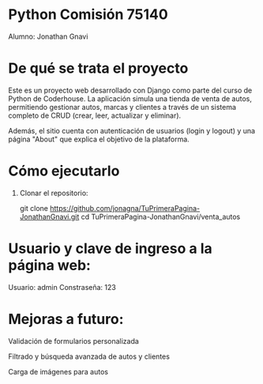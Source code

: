 # Python Comisión 75140

Alumno: Jonathan Gnavi

# De qué se trata el proyecto

Este es un proyecto web desarrollado con Django como parte del curso de Python de Coderhouse. La aplicación simula una tienda de venta de autos, permitiendo gestionar autos, marcas y clientes a través de un sistema completo de CRUD (crear, leer, actualizar y eliminar). 

Además, el sitio cuenta con autenticación de usuarios (login y logout) y una página "About" que explica el objetivo de la plataforma.

# Cómo ejecutarlo

1. Clonar el repositorio:

   git clone https://github.com/jonagna/TuPrimeraPagina-JonathanGnavi.git
   cd TuPrimeraPagina-JonathanGnavi/venta_autos


# Usuario y clave de ingreso a la página web:

Usuario: admin
Constraseña: 123

# Mejoras a futuro:

Validación de formularios personalizada

Filtrado y búsqueda avanzada de autos y clientes

Carga de imágenes para autos

